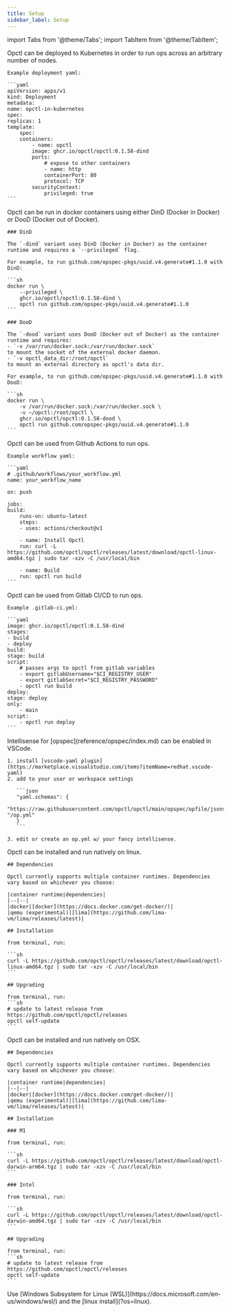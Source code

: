 ```yaml
---
title: Setup
sidebar_label: Setup
---
```

import Tabs from '@theme/Tabs';
import TabItem from '@theme/TabItem';

<Tabs queryString="os">  
  <TabItem value="kubernetes" label="Kubernetes">
    Opctl can be deployed to Kubernetes in order to run ops across an arbitrary number of nodes.

    Example deployment yaml:

    ```yaml
    apiVersion: apps/v1
    kind: Deployment
    metadata:
    name: opctl-in-kubernetes
    spec:
    replicas: 1
    template:
        spec:
        containers:
            - name: opctl
            image: ghcr.io/opctl/opctl:0.1.58-dind
            ports:
                # expose to other containers
                - name: http
                containerPort: 80
                protocol: TCP
            securityContext:
                privileged: true
    ```
  </TabItem>
  <TabItem value="docker" label="Docker">
    Opctl can be run in docker containers using either DinD (Docker in Docker) or DooD (Docker out of Docker).

    ### DinD

    The `-dind` variant uses DinD (Docker in Docker) as the container runtime and requires a `--privileged` flag.

    For example, to run github.com/opspec-pkgs/uuid.v4.generate#1.1.0 with DinD:

    ```sh
    docker run \
        --privileged \
        ghcr.io/opctl/opctl:0.1.58-dind \
        opctl run github.com/opspec-pkgs/uuid.v4.generate#1.1.0
    ```

    ### DooD

    The `-dood` variant uses DooD (Docker out of Docker) as the container runtime and requires:
    - `-v /var/run/docker.sock:/var/run/docker.sock`
    to mount the socket of the external docker daemon.
    - `-v opctl_data_dir:/root/opctl`
    to mount an external directory as opctl's data dir.

    For example, to run github.com/opspec-pkgs/uuid.v4.generate#1.1.0 with DooD:

    ```sh
    docker run \
        -v /var/run/docker.sock:/var/run/docker.sock \
        -v ~/opctl:/root/opctl \
        ghcr.io/opctl/opctl:0.1.58-dood \
        opctl run github.com/opspec-pkgs/uuid.v4.generate#1.1.0
    ```
  </TabItem>
  <TabItem value="github" label="Github">
    Opctl can be used from Github Actions to run ops.

    Example workflow yaml:

    ```yaml
    # .github/workflows/your_workflow.yml
    name: your_workflow_name

    on: push

    jobs:
    build:
        runs-on: ubuntu-latest
        steps:
        - uses: actions/checkout@v1

        - name: Install Opctl
        run: curl -L https://github.com/opctl/opctl/releases/latest/download/opctl-linux-amd64.tgz | sudo tar -xzv -C /usr/local/bin
        
        - name: Build
        run: opctl run build
    ```
  </TabItem>
  <TabItem value="gitlab" label="Gitlab">
    Opctl can be used from Gitlab CI/CD to run ops.

    Example .gitlab-ci.yml:

    ```yaml
    image: ghcr.io/opctl/opctl:0.1.58-dind
    stages:
    - build
    - deploy
    build:
    stage: build
    script:
        # passes args to opctl from gitlab variables
        - export gitlabUsername="$CI_REGISTRY_USER"
        - export gitlabSecret="$CI_REGISTRY_PASSWORD"
        - opctl run build
    deploy:
    stage: deploy
    only:
        - main
    script:
        - opctl run deploy
    ```
  </TabItem>
  <TabItem value="vscode" label="VSCode">
    Intellisense for [opspec](reference/opspec/index.md) can be enabled in VSCode.

    1. install [vscode-yaml plugin](https://marketplace.visualstudio.com/items?itemName=redhat.vscode-yaml)
    2. add to your user or workspace settings
      
       ```json
       "yaml.schemas": {
         "https://raw.githubusercontent.com/opctl/opctl/main/opspec/opfile/jsonschema.json": "/op.yml"
       }
       ```

    3. edit or create an op.yml w/ your fancy intellisense.
  </TabItem>
  <TabItem value="linux" label="Linux">
    Opctl can be installed and run natively on linux.

    ## Dependencies

    Opctl currently supports multiple container runtimes. Dependencies vary based on whichever you choose:

    |container runtime|dependencies|
    |--|--|
    |docker|[docker](https://docs.docker.com/get-docker/)|
    |qemu (experimental)|[lima](https://github.com/lima-vm/lima/releases/latest)|

    ## Installation

    from terminal, run:

    ```sh
    curl -L https://github.com/opctl/opctl/releases/latest/download/opctl-linux-amd64.tgz | sudo tar -xzv -C /usr/local/bin
    ```

    ## Upgrading

    from terminal, run:
    ```sh
    # update to latest release from https://github.com/opctl/opctl/releases
    opctl self-update
    ```
  </TabItem>
  <TabItem value="osx" label="OSX">
    Opctl can be installed and run natively on OSX.

    ## Dependencies

    Opctl currently supports multiple container runtimes. Dependencies vary based on whichever you choose:

    |container runtime|dependencies|
    |--|--|
    |docker|[docker](https://docs.docker.com/get-docker/)|
    |qemu (experimental)|[lima](https://github.com/lima-vm/lima/releases/latest)|

    ## Installation

    ### M1

    from terminal, run:

    ```sh
    curl -L https://github.com/opctl/opctl/releases/latest/download/opctl-darwin-arm64.tgz | sudo tar -xzv -C /usr/local/bin
    ```

    ### Intel

    from terminal, run:

    ```sh
    curl -L https://github.com/opctl/opctl/releases/latest/download/opctl-darwin-amd64.tgz | sudo tar -xzv -C /usr/local/bin
    ```

    ## Upgrading

    from terminal, run:
    ```sh
    # update to latest release from https://github.com/opctl/opctl/releases
    opctl self-update
    ```
  </TabItem>
  <TabItem value="windows" label="Windows">
    Use [Windows Subsystem for Linux (WSL)](https://docs.microsoft.com/en-us/windows/wsl/) and the [linux install](?os=linux).
  </TabItem>
</Tabs>
